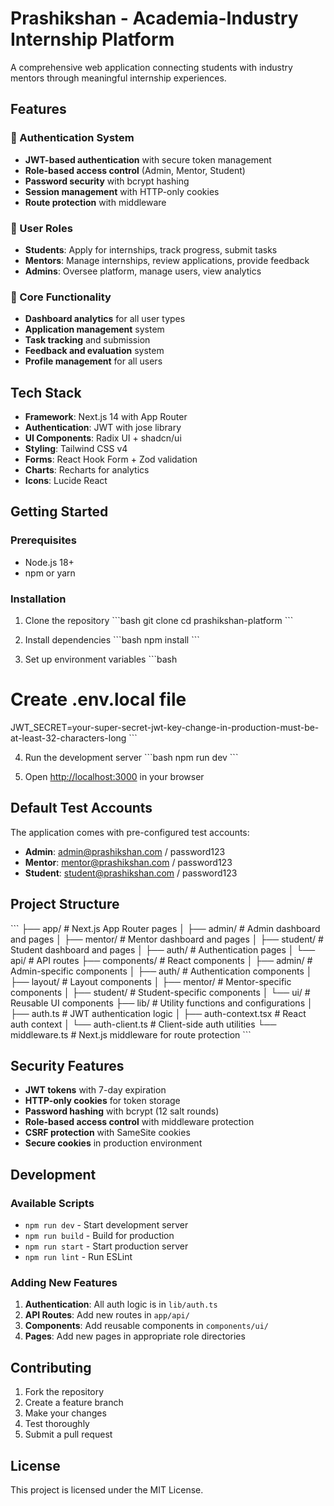 # Prashikshan - Academia-Industry Internship Platform

A comprehensive web application connecting students with industry mentors through meaningful internship experiences.

## Features

### 🔐 Authentication System
- **JWT-based authentication** with secure token management
- **Role-based access control** (Admin, Mentor, Student)
- **Password security** with bcrypt hashing
- **Session management** with HTTP-only cookies
- **Route protection** with middleware

### 👥 User Roles
- **Students**: Apply for internships, track progress, submit tasks
- **Mentors**: Manage internships, review applications, provide feedback
- **Admins**: Oversee platform, manage users, view analytics

### 🎯 Core Functionality
- **Dashboard analytics** for all user types
- **Application management** system
- **Task tracking** and submission
- **Feedback and evaluation** system
- **Profile management** for all users

## Tech Stack

- **Framework**: Next.js 14 with App Router
- **Authentication**: JWT with jose library
- **UI Components**: Radix UI + shadcn/ui
- **Styling**: Tailwind CSS v4
- **Forms**: React Hook Form + Zod validation
- **Charts**: Recharts for analytics
- **Icons**: Lucide React

## Getting Started

### Prerequisites
- Node.js 18+ 
- npm or yarn

### Installation

1. Clone the repository
\`\`\`bash
git clone <repository-url>
cd prashikshan-platform
\`\`\`

2. Install dependencies
\`\`\`bash
npm install
\`\`\`

3. Set up environment variables
\`\`\`bash
# Create .env.local file
JWT_SECRET=your-super-secret-jwt-key-change-in-production-must-be-at-least-32-characters-long
\`\`\`

4. Run the development server
\`\`\`bash
npm run dev
\`\`\`

5. Open [http://localhost:3000](http://localhost:3000) in your browser

## Default Test Accounts

The application comes with pre-configured test accounts:

- **Admin**: admin@prashikshan.com / password123
- **Mentor**: mentor@prashikshan.com / password123  
- **Student**: student@prashikshan.com / password123

## Project Structure

\`\`\`
├── app/                    # Next.js App Router pages
│   ├── admin/             # Admin dashboard and pages
│   ├── mentor/            # Mentor dashboard and pages
│   ├── student/           # Student dashboard and pages
│   ├── auth/              # Authentication pages
│   └── api/               # API routes
├── components/            # React components
│   ├── admin/             # Admin-specific components
│   ├── auth/              # Authentication components
│   ├── layout/            # Layout components
│   ├── mentor/            # Mentor-specific components
│   ├── student/           # Student-specific components
│   └── ui/                # Reusable UI components
├── lib/                   # Utility functions and configurations
│   ├── auth.ts            # JWT authentication logic
│   ├── auth-context.tsx   # React auth context
│   └── auth-client.ts     # Client-side auth utilities
└── middleware.ts          # Next.js middleware for route protection
\`\`\`

## Security Features

- **JWT tokens** with 7-day expiration
- **HTTP-only cookies** for token storage
- **Password hashing** with bcrypt (12 salt rounds)
- **Role-based access control** with middleware protection
- **CSRF protection** with SameSite cookies
- **Secure cookies** in production environment

## Development

### Available Scripts

- `npm run dev` - Start development server
- `npm run build` - Build for production
- `npm run start` - Start production server
- `npm run lint` - Run ESLint

### Adding New Features

1. **Authentication**: All auth logic is in `lib/auth.ts`
2. **API Routes**: Add new routes in `app/api/`
3. **Components**: Add reusable components in `components/ui/`
4. **Pages**: Add new pages in appropriate role directories

## Contributing

1. Fork the repository
2. Create a feature branch
3. Make your changes
4. Test thoroughly
5. Submit a pull request

## License

This project is licensed under the MIT License.
